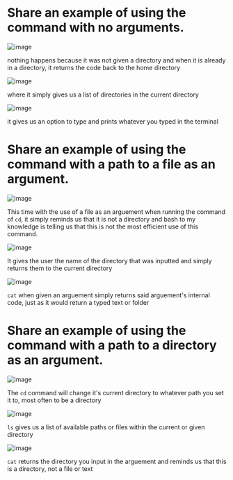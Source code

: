 # **Share an example of using the command with no arguments.**
![image](https://github.com/dsoto0125/cse15l-lab-reports/assets/156368824/25e8c713-b1d0-4c7d-a38e-f6bf26016529)

nothing happens because it was not given a directory and when it is already in a directory, it returns the code back to the home directory

![image](https://github.com/dsoto0125/cse15l-lab-reports/assets/156368824/6928429f-5cdf-41e6-b24f-db025a1f58eb)

where it simply gives us a list of directories in the current directory

![image](https://github.com/dsoto0125/cse15l-lab-reports/assets/156368824/c5e57a9b-278a-48b0-97aa-e1b32a18b2ac)

it gives us an option to type and prints whatever you typed in the terminal

# **Share an example of using the command with a path to a file as an argument.**

![image](https://github.com/dsoto0125/cse15l-lab-reports/assets/156368824/15e3cdb3-9923-4e9d-8d41-6e6f4bd2bc01)

This time with the use of a file as an arguement when running the command of `cd`, it simply reminds us that it is not a directory and bash to my knowledge is telling us that this is not the most efficient use of this command.

![image](https://github.com/dsoto0125/cse15l-lab-reports/assets/156368824/edf46c35-29bf-4bcf-9fdb-db9a955dbaa4)

It gives the user the name of the directory that was inputted and simply returns them to the current directory

![image](https://github.com/dsoto0125/cse15l-lab-reports/assets/156368824/d6ff5b8d-8a68-4372-a000-c37d277128f9)

`cat` when given an arguement simply returns said arguement's internal code, just as it would return a typed text or folder 

# **Share an example of using the command with a path to a directory as an argument.**

![image](https://github.com/dsoto0125/cse15l-lab-reports/assets/156368824/1afa4c40-e07b-4da9-8db1-b8bd45fbd582)

The `cd` command will change it's current directory to whatever path you set it to, most often to be a directory

![image](https://github.com/dsoto0125/cse15l-lab-reports/assets/156368824/91f23b3f-7f00-4aa9-bf07-73acda8374da)

`ls` gives us a list of available paths or files within the current or given directory 

![image](https://github.com/dsoto0125/cse15l-lab-reports/assets/156368824/2e7f640e-4695-4f82-a840-e86c9260768f)

`cat` returns the directory you input in the arguement and reminds us that this is a directory, not a file or text 
